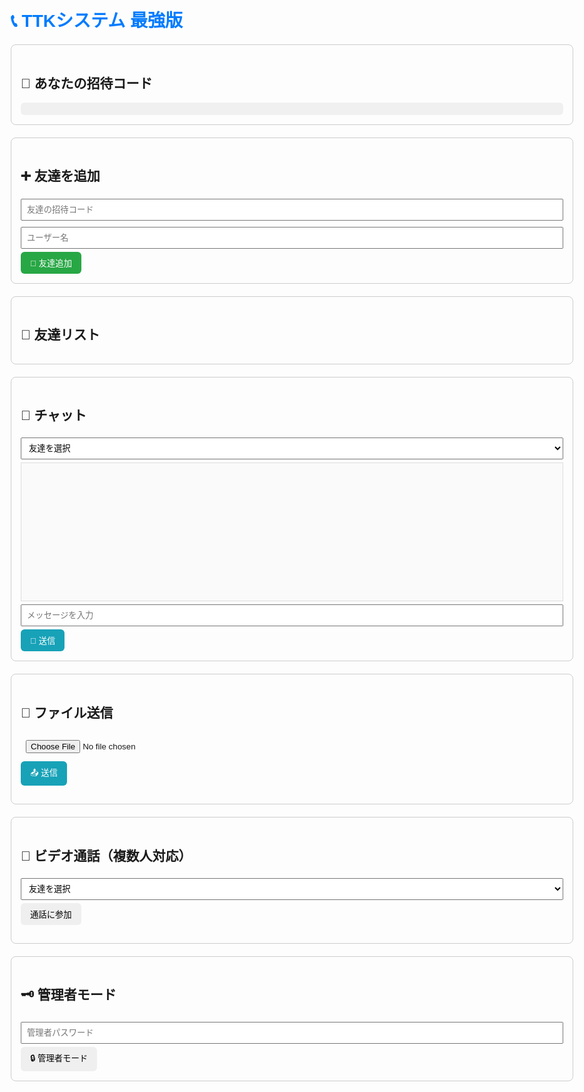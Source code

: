 <!DOCTYPE html>
<html lang="ja">
<head>
<meta charset="UTF-8">
<title>TTKシステム 最強版</title>
<script src="https://cdn.jsdelivr.net/npm/peerjs@1.4.7/dist/peerjs.min.js"></script>
<style>
body{font-family:sans-serif;padding:20px;max-width:900px;margin:auto;}
h1{color:#007bff;}
.box{border:1px solid #ccc;border-radius:8px;padding:15px;margin:20px 0;}
input,textarea,select{width:100%;padding:8px;margin:5px 0;}
button{padding:8px 15px;border:none;border-radius:6px;cursor:pointer;}
button.add{background:#28a745;color:#fff;}
button.call{background:#007bff;color:#fff;}
button.send{background:#17a2b8;color:#fff;}
ul{list-style:none;padding:0;}
li{border-bottom:1px solid #eee;padding:8px;}
audio,video{display:block;margin:5px 0;max-width:100%;}
</style>
</head>
<body>

<h1>📞 TTKシステム 最強版</h1>

<div class="box">
<h2>🔑 あなたの招待コード</h2>
<div id="myCode" style="font-size:1.5em;font-weight:bold;padding:10px;background:#f0f0f0;border-radius:6px;text-align:center;"></div>
</div>

<div class="box">
<h2>➕ 友達を追加</h2>
<input id="inviteCode" placeholder="友達の招待コード"/>
<input id="inviteName" placeholder="ユーザー名"/>
<button class="add" onclick="addFriend()">👤 友達追加</button>
</div>

<div class="box">
<h2>👥 友達リスト</h2>
<ul id="friendList"></ul>
</div>

<div class="box">
<h2>💬 チャット</h2>
<select id="chatSelect" onchange="loadChat()"><option value=''>友達を選択</option></select>
<div id="chatArea" style="border:1px solid #ddd; padding:10px; height:200px; overflow-y:scroll; background:#fafafa;"></div>
<input id="chatMessage" placeholder="メッセージを入力"/>
<button class="send" onclick="sendMessage()">📮 送信</button>
</div>

<div class="box">
<h2>📂 ファイル送信</h2>
<input type="file" id="fileInput"/>
<button class="send" onclick="sendFile()">📤 送信</button>
<ul id="fileHistory"></ul>
</div>

<div class="box">
<h2>🎤 ビデオ通話（複数人対応）</h2>
<select id="callSelect"><option value=''>友達を選択</option></select>
<button onclick="startCallPeer()">通話に参加</button>
<div id="videoArea"></div>
<ul id="callParticipants"></ul>
</div>

<div class="box">
<h2>🗝 管理者モード</h2>
<input type="password" id="adminPassword" placeholder="管理者パスワード"/>
<button onclick="tryAdmin()">🔒 管理者モード</button>
<div id="adminPanel" style="display:none;">
<h3>全友達履歴</h3>
<div id="adminHistory"></div>
<button onclick="exitAdmin()">🔓 管理者終了</button>
</div>
</div>

<script>
// ===== 招待コード表示修正 =====
window.addEventListener('DOMContentLoaded',()=>{
  let myCode = localStorage.getItem("TTKMyCode");
  if(!myCode){
    myCode = String(Math.floor(100000 + Math.random() * 900000));
    localStorage.setItem("TTKMyCode", myCode);
  }
  document.getElementById("myCode").innerText = myCode;
});

// ===== 初期化 =====
let friends=JSON.parse(localStorage.getItem("TTKFriends")||"[]");
renderFriends(); renderChatSelect(); renderCallSelect();

let localStream=null;
let peers={};
const peer=new Peer(localStorage.getItem("TTKMyCode"));

navigator.mediaDevices.getUserMedia({audio:true,video:true}).then(stream=>{localStream=stream;});

// ===== 友達管理 =====
function addFriend(){
  const code=document.getElementById("inviteCode").value.trim();
  const name=document.getElementById("inviteName").value.trim();
  if(!code||!name){alert("招待コードと名前を入力してください");return;}
  if(friends.some(f=>f.name===name)){alert("そのユーザー名は既に使われています");return;}
  friends.push({id:Date.now(),code,name});
  localStorage.setItem("TTKFriends",JSON.stringify(friends));
  renderFriends(); renderChatSelect(); renderCallSelect();
  document.getElementById("inviteCode").value="";
  document.getElementById("inviteName").value="";
  alert(`${name} さんを追加しました`);
}

function renderFriends(){
  const list=document.getElementById("friendList");
  list.innerHTML="";
  if(friends.length===0){list.innerHTML="<li>まだ友達はいません</li>";return;}
  friends.forEach(f=>{
    const li=document.createElement("li");
    li.innerHTML=`<strong>${f.name}</strong> (コード:${f.code}) <button class="call" onclick="startCallPeer('${f.code}')">📞 通話</button>`;
    list.appendChild(li);
  });
}

function renderChatSelect(){
  const select=document.getElementById("chatSelect");
  select.innerHTML="<option value=''>友達を選択</option>";
  friends.forEach(f=>{select.innerHTML+=`<option value='${f.code}'>${f.name}</option>`});
}

function renderCallSelect(){
  const select=document.getElementById("callSelect");
  select.innerHTML="<option value=''>友達を選択</option>";
  friends.forEach(f=>{select.innerHTML+=`<option value='${f.code}'>${f.name}</option>`});
}

// ===== チャット =====
function loadChat(){
  const friendCode=document.getElementById("chatSelect").value;
  const chatArea=document.getElementById("chatArea");
  if(!friendCode){chatArea.innerHTML="";return;}
  let history=JSON.parse(localStorage.getItem("TTKChat_"+friendCode)||"[]");
  chatArea.innerHTML="";
  history.forEach(c=>{chatArea.innerHTML+=`[${c.time}] ${c.text}<br>`;});
}

function sendMessage(){
  const friendCode=document.getElementById("chatSelect").value;
  const msg=document.getElementById("chatMessage").value.trim();
  if(!friendCode){alert("友達を選択してください");return;}
  if(!msg)return;
  const history=JSON.parse(localStorage.getItem("TTKChat_"+friendCode)||"[]");
  const entry={text:msg,time:new Date().toLocaleString()};
  history.push(entry);
  localStorage.setItem("TTKChat_"+friendCode,JSON.stringify(history));
  document.getElementById("chatMessage").value="";
  loadChat();
  notify("新しいメッセージ",msg);
  if(peers[friendCode]){peers[friendCode].send(JSON.stringify({type:"chat",msg,from:localStorage.getItem("TTKMyCode")}))}
}

// ===== 以下、ファイル送信・通話・管理者モードは前回の最強版スクリプトをそのまま使えます =====
</script>
</body>
</html>
